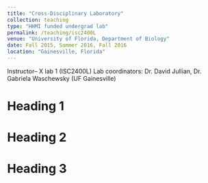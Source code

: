 ```yaml
---
title: "Cross-Disciplinary Laboratory"
collection: teaching
type: "HHMI funded undergrad lab"
permalink: /teaching/isc2400L
venue: "University of Florida, Department of Biology"
date: Fall 2015, Summer 2016, Fall 2016
location: "Gainesville, Florida"
---
```


 Instructor– X lab 1 (ISC2400L)
Lab coordinators: Dr. David Jullian, Dr. Gabriela Waschewsky (UF Gainesville) 


Heading 1
======

Heading 2
======

Heading 3
======
	           		           
		
